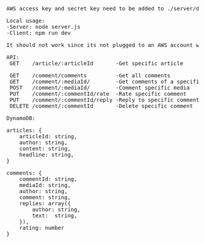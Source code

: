 <pre>
AWS access key and secret key need to be added to ./server/dbSetup.js for a connection to occur to dynamoDB.

Local usage:
-Server: node server.js
-Client: npm run dev

It should not work since its not plugged to an AWS account with the required dynamoDB tables.

API:
 GET    /article/:articleId       -Get specific article

 GET    /comment/comments         -Get all comments
 GET    /comment/:mediaId/        -Get comments of a specific media (article in this case)
 POST   /comment/:mediaId/        -Comment specific media
 PUT    /comment/:commentId/rate  -Rate specific comment
 PUT    /comment/:commentId/reply -Reply to specific comment
 DELETE /comment/:commentId       -Delete specific comment

DynamoDB:

articles: {
    articleId: string,
    author: string,
    content: string,
    headline: string,
}

comments: {
    commentId: string,
    mediaId: string,
    author: string,
    comment: string,
    replies: array({
        author: string,
        text:  string,
    }),
    rating: number
}

</pre>
